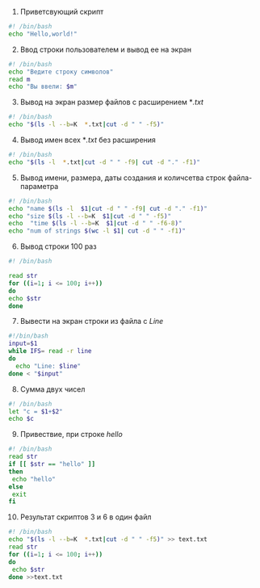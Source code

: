 1. Приветсвующий скрипт
```bash
#! /bin/bash
echo "Hello,world!"
```
2. Ввод строки пользователем и вывод ее на экран
```bash
#! /bin/bash
echo "Ведите строку символов"
read m
echo "Вы ввели: $m"
```
 3. Вывод на экран размер файлов с расширением **.txt*
 ```bash
 #! /bin/bash
echo "$(ls -l --b=K  *.txt|cut -d " " -f5)"
```
4. Вывод имен всех **.txt* без расширения
```bash
#! /bin/bash
echo "$(ls -l  *.txt|cut -d " " -f9| cut -d "." -f1)"
```
5. Вывод имени, размера, даты создания и количсетва строк файла-параметра
```bash
#! /bin/bash
echo "name $(ls -l  $1|cut -d " " -f9| cut -d "." -f1)"
echo "size $(ls -l --b=K  $1|cut -d " " -f5)"
echo  "time $(ls -l --b=K  $1|cut -d " " -f6-8)"
echo "num of strings $(wc -l $1| cut -d " " -f1)"
```
6. Вывод строки 100 раз
```bash
#! /bin/bash

read str
for ((i=1; i <= 100; i++))
do
echo $str
done
```
7. Вывести на экран строки из файла с *Line*
```bash
#!/bin/bash
input=$1
while IFS= read -r line
do
  echo "Line: $line"
done < "$input"
```
8. Сумма двух чисел
```bash
#! /bin/bash
let "c = $1+$2"
echo $c

```

9. Привествие, при строке *hello*
```bash
#! /bin/bash
read str
if [[ $str == "hello" ]]
then
 echo "hello"
else
 exit
fi
```
10. Результат скриптов 3 и 6 в один файл
```bash
#! /bin/bash
echo "$(ls -l --b=K  *.txt|cut -d " " -f5)" >> text.txt
read str
for ((i=1; i <= 100; i++))
do
 echo $str 
done >>text.txt
```


